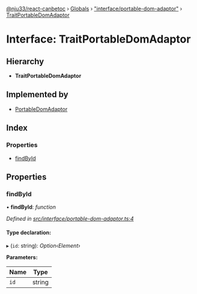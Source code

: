 [@nju33/react-canbetoc](../README.md) › [Globals](../globals.md) › ["interface/portable-dom-adaptor"](../modules/_interface_portable_dom_adaptor_.md) › [TraitPortableDomAdaptor](_interface_portable_dom_adaptor_.traitportabledomadaptor.md)

# Interface: TraitPortableDomAdaptor

## Hierarchy

* **TraitPortableDomAdaptor**

## Implemented by

* [PortableDomAdaptor](../classes/_interface_portable_dom_adaptor_.portabledomadaptor.md)

## Index

### Properties

* [findById](_interface_portable_dom_adaptor_.traitportabledomadaptor.md#findbyid)

## Properties

###  findById

• **findById**: *function*

*Defined in [src/interface/portable-dom-adaptor.ts:4](https://github.com/nju33/react-canbetoc/blob/77286e5/src/interface/portable-dom-adaptor.ts#L4)*

#### Type declaration:

▸ (`id`: string): *Option‹Element›*

**Parameters:**

Name | Type |
------ | ------ |
`id` | string |
